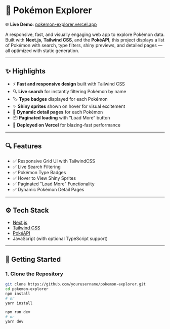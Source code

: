 # 🧭 Pokémon Explorer

🌐 **Live Demo**: [pokemon-explorer.vercel.app](https://pokemon-explorer-git-main-athul-shajis-projects.vercel.app/)  

A responsive, fast, and visually engaging web app to explore Pokémon data. Built with **Next.js**, **Tailwind CSS**, and the **PokéAPI**, this project displays a list of Pokémon with search, type filters, shiny previews, and detailed pages — all optimized with static generation.

---

## ✨ Highlights

- ⚡ **Fast and responsive design** built with Tailwind CSS
- 🔍 **Live search** for instantly filtering Pokémon by name
- 🏷️ **Type badges** displayed for each Pokémon
- ✨ **Shiny sprites** shown on hover for visual excitement
- 📄 **Dynamic detail pages** for each Pokémon
- 📦 **Paginated loading** with “Load More” button
- 🚀 **Deployed on Vercel** for blazing-fast performance

---

## 🔍 Features

- ✅ Responsive Grid UI with TailwindCSS  
- ✅ Live Search Filtering  
- ✅ Pokémon Type Badges  
- ✅ Hover to View Shiny Sprites  
- ✅ Paginated "Load More" Functionality  
- ✅ Dynamic Pokémon Detail Pages  

---

## ⚙️ Tech Stack

- [Next.js](https://nextjs.org/)
- [Tailwind CSS](https://tailwindcss.com/)
- [PokéAPI](https://pokeapi.co/)
- JavaScript (with optional TypeScript support)

---

## 🚀 Getting Started

### 1. Clone the Repository

```bash
git clone https://github.com/yourusername/pokemon-explorer.git
cd pokemon-explorer
npm install
# or
yarn install

npm run dev
# or
yarn dev
